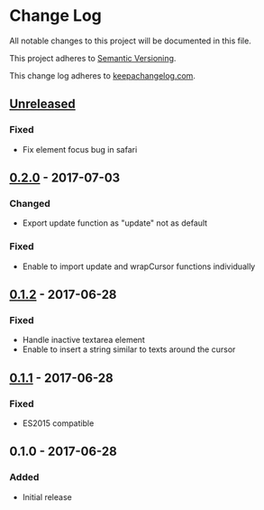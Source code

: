 # Change Log

All notable changes to this project will be documented in this file.

This project adheres to [Semantic Versioning](http://semver.org/).

This change log adheres to [keepachangelog.com](http://keepachangelog.com).

## [Unreleased]
### Fixed
- Fix element focus bug in safari

## [0.2.0] - 2017-07-03
### Changed
- Export update function as "update" not as default

### Fixed
- Enable to import update and wrapCursor functions individually

## [0.1.2] - 2017-06-28
### Fixed
- Handle inactive textarea element
- Enable to insert a string similar to texts around the cursor

## [0.1.1] - 2017-06-28
### Fixed
- ES2015 compatible

## 0.1.0 - 2017-06-28
### Added
- Initial release

[Unreleased]: https://github.com/yuku-t/undate/compare/v0.2.0...HEAD
[0.2.0]: https://github.com/yuku-t/undate/compare/v0.1.2...v0.2.0
[0.1.2]: https://github.com/yuku-t/undate/compare/v0.1.1...v0.1.2
[0.1.1]: https://github.com/yuku-t/undate/compare/v0.1.0...v0.1.1
